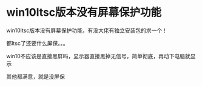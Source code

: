 # win10ltsc版本没有屏幕保护功能


win10ltsc版本没有屏幕保护功能，有没大佬有独立安装包的求一个！

都ltsc了还要什么屏保。。。<img id="aimg_uV3L3" onclick="zoom(this, this.src, 0, 0, 0)" class="zoom" src="https://cdn.jsdelivr.net/gh/hishis/forum-master/public/images/patch.gif" onmouseover="img_onmouseoverfunc(this)" onload="thumbImg(this)" border="0" alt="" />

win10不应该是直接黑屏吗，显示器直接黑掉无信号，简单彻底，再动下电脑就显示<img src="static/image/smiley/default/lol.gif" smilieid="12" border="0" alt="" /><img id="aimg_czpLP" onclick="zoom(this, this.src, 0, 0, 0)" class="zoom" src="https://cdn.jsdelivr.net/gh/hishis/forum-master/public/images/patch.gif" onmouseover="img_onmouseoverfunc(this)" onload="thumbImg(this)" border="0" alt="" />

其他都满意，就是没屏保
